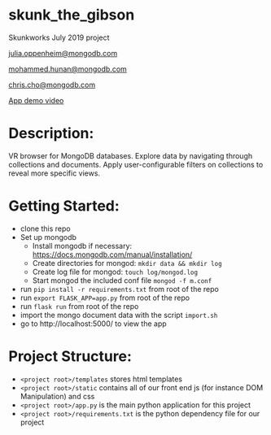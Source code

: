 # skunk_the_gibson
Skunkworks July 2019 project


julia.oppenheim@mongodb.com

mohammed.hunan@mongodb.com

chris.cho@mongodb.com


[App demo video](https://youtu.be/zKES-CxDO2I?si=z11w4-pgWEaA9Tu7)

# Description:

VR browser for MongoDB databases. Explore data by navigating through collections and documents. Apply user-configurable filters on collections to reveal more specific views.

# Getting Started:
 * clone this repo
 * Set up mongodb
    * Install mongodb if necessary: https://docs.mongodb.com/manual/installation/
    * Create directories for mongod: `mkdir data && mkdir log`
    * Create log file for mongod: `touch log/mongod.log`
    * Start mongod the included conf file `mongod -f m.conf`
 * run `pip install -r requirements.txt` from root of the repo
 * run `export FLASK_APP=app.py` from root of the repo
 * run `flask run` from root of the repo
 * import the mongo document data with the script `import.sh`
 * go to http://localhost:5000/ to view the app


# Project Structure:
 * `<project root>/templates` stores html templates
 * `<project root>/static` contains all of our front end js (for instance DOM Manipulation) and css
 * `<project root>/app.py` is the main python application for this project
 * `<project root>/requirements.txt` is the python dependency file for our project
